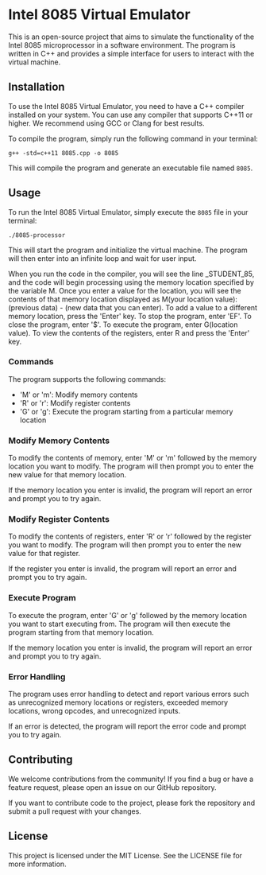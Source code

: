 # Intel 8085 Virtual Emulator

This is an open-source project that aims to simulate the functionality of the Intel 8085 microprocessor in a software environment. The program is written in C++ and provides a simple interface for users to interact with the virtual machine.

## Installation

To use the Intel 8085 Virtual Emulator, you need to have a C++ compiler installed on your system. You can use any compiler that supports C++11 or higher. We recommend using GCC or Clang for best results.

To compile the program, simply run the following command in your terminal:

```
g++ -std=c++11 8085.cpp -o 8085

```

This will compile the program and generate an executable file named `8085`.

## Usage

To run the Intel 8085 Virtual Emulator, simply execute the `8085` file in your terminal:

```
./8085-processor

```

This will start the program and initialize the virtual machine. The program will then enter into an infinite loop and wait for user input.

When you run the code in the compiler, you will see the line _STUDENT_85, and the code will begin processing using the memory location specified by the variable M. Once you enter a value for the location, you will see the contents of that memory location displayed as M(your location value): (previous data) - (new data that you can enter). To add a value to a different memory location, press the 'Enter' key. To stop the program, enter 'EF'. To close the program, enter '$'. To execute the program, enter G(location value). To view the contents of the registers, enter R and press the 'Enter' key.

### Commands

The program supports the following commands:

- 'M' or 'm': Modify memory contents
- 'R' or 'r': Modify register contents
- 'G' or 'g': Execute the program starting from a particular memory location

### Modify Memory Contents

To modify the contents of memory, enter 'M' or 'm' followed by the memory location you want to modify. The program will then prompt you to enter the new value for that memory location.

If the memory location you enter is invalid, the program will report an error and prompt you to try again.

### Modify Register Contents

To modify the contents of registers, enter 'R' or 'r' followed by the register you want to modify. The program will then prompt you to enter the new value for that register.

If the register you enter is invalid, the program will report an error and prompt you to try again.

### Execute Program

To execute the program, enter 'G' or 'g' followed by the memory location you want to start executing from. The program will then execute the program starting from that memory location.

If the memory location you enter is invalid, the program will report an error and prompt you to try again.

### Error Handling

The program uses error handling to detect and report various errors such as unrecognized memory locations or registers, exceeded memory locations, wrong opcodes, and unrecognized inputs.

If an error is detected, the program will report the error code and prompt you to try again.

## Contributing

We welcome contributions from the community! If you find a bug or have a feature request, please open an issue on our GitHub repository.

If you want to contribute code to the project, please fork the repository and submit a pull request with your changes.

## License

This project is licensed under the MIT License. See the LICENSE file for more information.